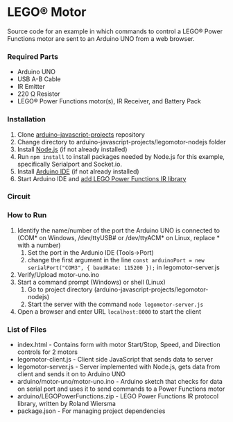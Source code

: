 # LEGO&reg; Motor
Source code for an example in which commands to control a LEGO&reg; Power Functions motor are sent to an Arduino UNO from a web browser.

### Required Parts
- Arduino UNO
- USB A-B Cable
- IR Emitter
- 220 Ω Resistor
- LEGO&reg; Power Functions motor(s), IR Receiver, and Battery Pack

### Installation
1. Clone [arduino-javascript-projects](../master) repository
2. Change directory to arduino-javascript-projects/legomotor-nodejs folder
3. Install [Node.js](https://nodejs.org/en/) (if not already installed)
4. Run `npm install` to install packages needed by Node.js for this example, specifically Serialport and Socket.io.
5. Install [Arduino IDE](https://www.arduino.cc/en/software) (if not already installed)
6. Start Arduino IDE and [add LEGO Power Functions IR library](https://www.arduino.cc/en/Guide/Libraries)

### Circuit

### How to Run
1. Identify the name/number of the port the Arduino UNO is connected to (COM* on Windows, /dev/ttyUSB# or /dev/ttyACM* on Linux, replace * with a number)
   1. Set the port in the Ardunio IDE (Tools->Port)
   2. change the first argument in the line `const arduinoPort = new serialPort("COM3", { baudRate: 115200 });` in legomotor-server.js
2. Verify/Upload motor-uno.ino
3. Start a command prompt (Windows) or shell (Linux)
   1. Go to project directory (arduino-javascript-projects/legomotor-nodejs)
   2. Start the server with the command `node legomotor-server.js`
4. Open a browser and enter URL `localhost:8000` to start the client

### List of Files
- index.html - Contains form with motor Start/Stop, Speed, and Direction controls for 2 motors
- legomotor-client.js - Client side JavaScript that sends data to server
- legomotor-server.js - Server implemented with Node.js, gets data from client and sends it on to Arduino UNO
- arduino/motor-uno/motor-uno.ino - Arduino sketch that checks for data on serial port and uses it to send commands to a Power Functions motor
- arduino/LEGOPowerFunctions.zip - LEGO Power Functions IR protocol library, written by Roland Wiersma
- package.json - For managing project dependencies
